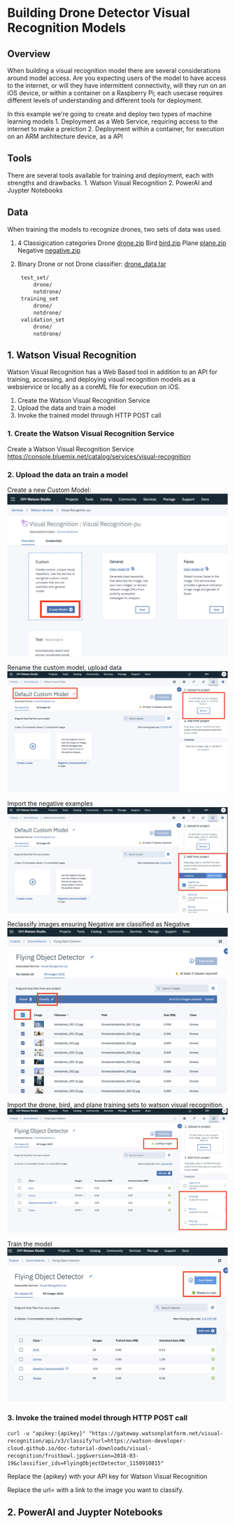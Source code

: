 # Building Drone Detector Visual Recognition Models

## Overview
When building a visual recognition model there are several considerations around model access. Are you expecting users of the model to have access to the internet, or will they have intermittent connectivity, will they run on an iOS device, or within a container on a Raspberry Pi; each usecase requires different levels of understanding and different tools for deployment. 

In this example we're going to create and deploy two types of machine learning models
    1. Deployment as a Web Service, requiring access to the internet to make a preiction
    2. Deployment within a container, for execution on an ARM architecture device, as a API


## Tools
There are several tools available for training and deployment, each with strengths and drawbacks. 
    1. Watson Visual Recognition
    2. PowerAI and Juypter Notebooks

## Data
When training the models to recognize drones, two sets of data was used.
1. 4 Classigication categories
        Drone       [drone.zip](https://ibm.box.com/shared/static/791dk2hzl9cw1ibl0ov43kvkhqq268ys.zip)
        Bird        [bird.zip](https://ibm.box.com/shared/static/pd4xfya67le03flczwrpbgut1imk4quc.zip)
        Plane       [plane.zip](https://ibm.box.com/shared/static/fjforuepnopbuyl8bov9w85ifhrk5w1t.zip)
        Negative    [negative.zip](https://ibm.box.com/shared/static/squt4108edtnfzkohlw3fgz7ladmklvg.zip)
        
        
        
2. Binary Drone or not Drone classifier:  [drone_data.tar](https://ibm.box.com/shared/static/63z8hr199bcw4wt5k577v9zh0ttxuvqf.tar)

        test_set/
            drone/
            notdrone/
        training_set
            drone/
            notdrone/
        validation_set
            drone/
            notdrone/


## 1. Watson Visual Recognition
Watson Visual Recognition has a Web Based tool in addition to an API for training, accessing, and deploying visual recognition models as a websiervice or locally as a coreML file for execution on iOS. 

1. Create the Watson Visual Recognition Service
2. Upload the data and train a model
3. Invoke the trained model through HTTP POST call

### 1. Create the Watson Visual Recognition Service
Create a Watson Visual Recognition Service
https://console.bluemix.net/catalog/services/visual-recognition

### 2. Upload the data an train a model

Create a new Custom Model:
![Custom Model](images/1.png)

Rename the custom model, upload data
![Rename Model, upload data](images/2.png)

Import the negative examples
![Import negative examples](images/3.png)

Reclassify images ensuring Negative are classified as Negative
![Reclassify Negative Examples](images/4.png)

Import the drone, bird, and plane training sets to watson visual recognition.
![Import remainder of training data](images/5.png)

Train the model
![Train the model](images/6.png)

### 3. Invoke the trained model through HTTP POST call

```curl -u "apikey:{apikey}" "https://gateway.watsonplatform.net/visual-recognition/api/v3/classify?url=https://watson-developer-cloud.github.io/doc-tutorial-downloads/visual-recognition/fruitbowl.jpg&version=2018-03-19&classifier_ids=FlyingObjectDetector_1150910815"```

Replace the {apikey} with your API key for Watson Visual Recognition


Replace the url= with a link to the image you want to classify.


## 2. PowerAI and Juypter Notebooks

